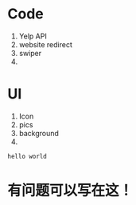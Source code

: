 # Code
1. Yelp API
2. website redirect
3. swiper
4.

# UI
1. Icon
2. pics
3. background
4.

```
hello world
```
# 有问题可以写在这！